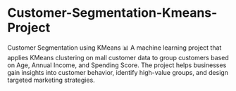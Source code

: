 # Customer-Segmentation-Kmeans-Project
Customer Segmentation using KMeans 📊 A machine learning project that applies KMeans clustering on mall customer data to group customers based on Age, Annual Income, and Spending Score. The project helps businesses gain insights into customer behavior, identify high-value groups, and design targeted marketing strategies.

